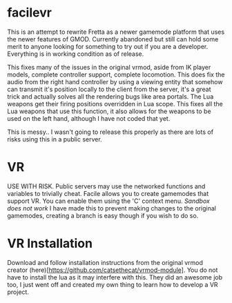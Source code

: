# facilevr
This is an attempt to rewrite Fretta as a newer gamemode platform that uses the newer features of GMOD.
Currently abandoned but still can hold some merit to anyone looking for something to try out if you are a developer.
Everything is in working condition as of release.

This fixes many of the issues in the original vrmod, aside from IK player models, complete controller support,
complete locomotion. This does fix the audio from the right hand controller by using a viewing entity that somehow
can transmit it's position locally to the client from the server, it's a great trick and actually solves all the
rendering bugs like area portals. The Lua weapons get their firing positions overridden in Lua scope. This fixes
all the Lua weapons that use this function, it also allows for the weapons to be used on the left hand, although
I have not coded that yet.

This is messy.. I wasn't going to release this properly as there are lots of risks using this in a public server.

# VR
USE WITH RISK. Public servers may use the networked functions and variables to trivially cheat.
Facile allows you to create gamemodes that support VR. You can enable them using the 'C' context menu.
_Sandbox does not work_ I have made this to prevent making changes to the original gamemodes, creating a branch is easy
though if you wish to do so.

# VR Installation
Download and follow installation instructions from the original vrmod creator (here)[https://github.com/catsethecat/vrmod-module]. You do
not have to install the lua as it may interfere with this. They did an awesome job too, I just went off and created my own thing to learn
how to develop a VR project.
